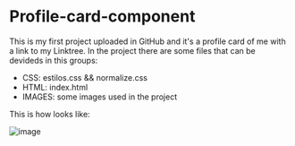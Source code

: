 # Profile-card-component

This is my first project uploaded in GitHub and it's a profile card of me with a link to my Linktree.
In the project there are some files that can be devideds in this groups:
- CSS:  estilos.css  &&  normalize.css
- HTML:  index.html
- IMAGES:  some images used in the project

This is how looks like:

![image](https://user-images.githubusercontent.com/79842817/109533961-197c9480-7abb-11eb-9fe2-7075d146ff37.png)
